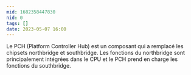 ```yaml
---
mid: 1682358447830
nid: 0
tags: []
date: 2023-05-07 16:00
---
```


Le PCH (Platform Controller Hub) est un composant qui a remplacé les chipsets northbridge et southbridge. Les fonctions du northbridge sont principalement intégrées dans le CPU et le PCH prend en charge les fonctions du southbridge.
